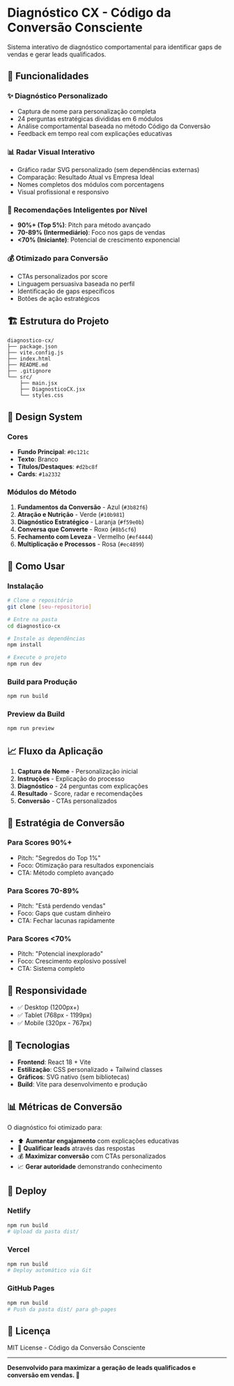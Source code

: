 #  Diagnóstico CX - Código da Conversão Consciente

Sistema interativo de diagnóstico comportamental para identificar gaps de vendas e gerar leads qualificados.

## 🎯 Funcionalidades

### ✨ **Diagnóstico Personalizado**
- Captura de nome para personalização completa
- 24 perguntas estratégicas divididas em 6 módulos
- Análise comportamental baseada no método Código da Conversão
- Feedback em tempo real com explicações educativas

### 📊 **Radar Visual Interativo**
- Gráfico radar SVG personalizado (sem dependências externas)
- Comparação: Resultado Atual vs Empresa Ideal
- Nomes completos dos módulos com porcentagens
- Visual profissional e responsivo

### 🎯 **Recomendações Inteligentes por Nível**
- **90%+ (Top 5%)**: Pitch para método avançado
- **70-89% (Intermediário)**: Foco nos gaps de vendas
- **<70% (Iniciante)**: Potencial de crescimento exponencial

### 💰 **Otimizado para Conversão**
- CTAs personalizados por score
- Linguagem persuasiva baseada no perfil
- Identificação de gaps específicos
- Botões de ação estratégicos

## 🏗 Estrutura do Projeto

```
diagnostico-cx/
├── package.json
├── vite.config.js
├── index.html
├── README.md
├── .gitignore
└── src/
    ├── main.jsx
    ├── DiagnosticoCX.jsx
    └── styles.css
```

## 🎨 Design System

### **Cores**
- **Fundo Principal**: `#0c121c` 
- **Texto**: Branco
- **Títulos/Destaques**: `#d2bc8f`
- **Cards**: `#1a2332`

### **Módulos do Método**
1. **Fundamentos da Conversão** - Azul (`#3b82f6`)
2. **Atração e Nutrição** - Verde (`#10b981`)
3. **Diagnóstico Estratégico** - Laranja (`#f59e0b`)
4. **Conversa que Converte** - Roxo (`#8b5cf6`)
5. **Fechamento com Leveza** - Vermelho (`#ef4444`)
6. **Multiplicação e Processos** - Rosa (`#ec4899`)

## 🚀 Como Usar

### **Instalação**
```bash
# Clone o repositório
git clone [seu-repositorio]

# Entre na pasta
cd diagnostico-cx

# Instale as dependências
npm install

# Execute o projeto
npm run dev
```

### **Build para Produção**
```bash
npm run build
```

### **Preview da Build**
```bash
npm run preview
```

## 📈 Fluxo da Aplicação

1. **Captura de Nome** - Personalização inicial
2. **Instruções** - Explicação do processo
3. **Diagnóstico** - 24 perguntas com explicações
4. **Resultado** - Score, radar e recomendações
5. **Conversão** - CTAs personalizados

## 🎯 Estratégia de Conversão

### **Para Scores 90%+**
- Pitch: "Segredos do Top 1%"
- Foco: Otimização para resultados exponenciais
- CTA: Método completo avançado

### **Para Scores 70-89%**
- Pitch: "Está perdendo vendas"
- Foco: Gaps que custam dinheiro
- CTA: Fechar lacunas rapidamente

### **Para Scores <70%**
- Pitch: "Potencial inexplorado"
- Foco: Crescimento explosivo possível
- CTA: Sistema completo

## 📱 Responsividade

- ✅ Desktop (1200px+)
- ✅ Tablet (768px - 1199px)
- ✅ Mobile (320px - 767px)

## 🔧 Tecnologias

- **Frontend**: React 18 + Vite
- **Estilização**: CSS personalizado + Tailwind classes
- **Gráficos**: SVG nativo (sem bibliotecas)
- **Build**: Vite para desenvolvimento e produção

## 📊 Métricas de Conversão

O diagnóstico foi otimizado para:
- ⬆️ **Aumentar engajamento** com explicações educativas
- 🎯 **Qualificar leads** através das respostas
- 💰 **Maximizar conversão** com CTAs personalizados
- 📈 **Gerar autoridade** demonstrando conhecimento

## 🚀 Deploy

### **Netlify**
```bash
npm run build
# Upload da pasta dist/
```

### **Vercel**
```bash
npm run build
# Deploy automático via Git
```

### **GitHub Pages**
```bash
npm run build
# Push da pasta dist/ para gh-pages
```

## 📝 Licença

MIT License - Código da Conversão Consciente

---

**Desenvolvido para maximizar a geração de leads qualificados e conversão em vendas. 🎯**
